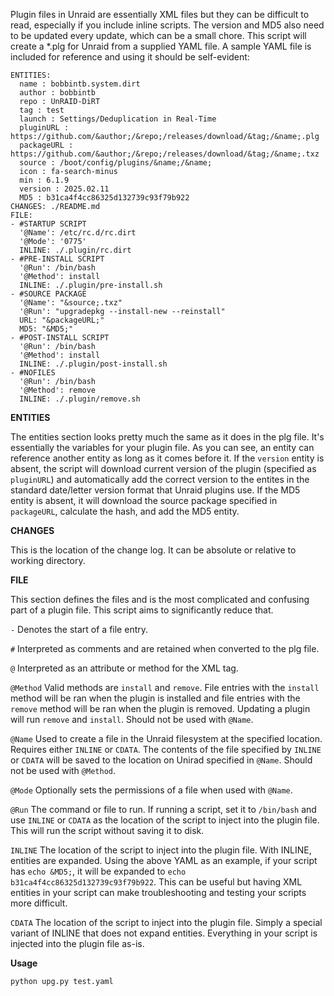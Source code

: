 Plugin files in Unraid are essentially XML files but they can be difficult to read, especially if you include inline scripts. The version and MD5 also need to be updated every update, which can be a small chore. This script will create a *.plg for Unraid from a supplied YAML file. A sample YAML file is included for reference and using it should be self-evident:

```
ENTITIES:
  name : bobbintb.system.dirt
  author : bobbintb
  repo : UnRAID-DiRT
  tag : test
  launch : Settings/Deduplication in Real-Time
  pluginURL : https://github.com/&author;/&repo;/releases/download/&tag;/&name;.plg
  packageURL : https://github.com/&author;/&repo;/releases/download/&tag;/&name;.txz
  source : /boot/config/plugins/&name;/&name;
  icon : fa-search-minus
  min : 6.1.9
  version : 2025.02.11
  MD5 : b31ca4f4cc86325d132739c93f79b922
CHANGES: ./README.md
FILE:
- #STARTUP SCRIPT
  '@Name': /etc/rc.d/rc.dirt
  '@Mode': '0775'
  INLINE: ./.plugin/rc.dirt
- #PRE-INSTALL SCRIPT
  '@Run': /bin/bash
  '@Method': install
  INLINE: ./.plugin/pre-install.sh
- #SOURCE PACKAGE
  '@Name': "&source;.txz"
  '@Run': "upgradepkg --install-new --reinstall"
  URL: "&packageURL;"
  MD5: "&MD5;"
- #POST-INSTALL SCRIPT
  '@Run': /bin/bash
  '@Method': install
  INLINE: ./.plugin/post-install.sh
- #NOFILES
  '@Run': /bin/bash
  '@Method': remove
  INLINE: ./.plugin/remove.sh
```

**ENTITIES**

The entities section looks pretty much the same as it does in the plg file. It's essentially the variables for your plugin file. As you can see, an entity can reference another entity as long as it comes before it. If the `version` entity is absent, the script will download current version of the plugin (specified as `pluginURL`) and automatically add the correct version to the entites in the standard date/letter version format that Unraid plugins use. If the MD5 entity is absent, it will download the source package specified in `packageURL`, calculate the hash, and add the MD5 entity.

**CHANGES**

This is the location of the change log. It can be absolute or relative to working directory.

**FILE**

This section defines the files and is the most complicated and confusing part of a plugin file. This script aims to significantly reduce that.

  `-` Denotes the start of a file entry. 

  `#` Interpreted as comments and are retained when converted to the plg file.

  `@` Interpreted as an attribute or method for the XML tag. 
  
  `@Method` Valid methods are `install` and `remove`. File entries with the `install` method will be ran when the plugin is installed and file entries with the `remove` method will be ran when the plugin is removed. Updating a plugin will run `remove` and `install`. Should not be used with `@Name`.
  
  `@Name` Used to create a file in the Unraid filesystem at the specified location. Requires either `INLINE` or `CDATA`. The contents of the file specified by `INLINE` or `CDATA` will be saved to the location on Unirad specified in `@Name`. Should not be used with `@Method`.
  
  `@Mode` Optionally sets the permissions of a file when used with `@Name`.
  
  `@Run` The command or file to run. If running a script, set it to `/bin/bash` and use `INLINE` or `CDATA` as the location of the script to inject into the plugin file. This will run the script without saving it to disk.
  
  `INLINE` The location of the script to inject into the plugin file. With INLINE, entities are expanded. Using the above YAML as an example, if your script has `echo &MD5;`, it will be expanded to `echo b31ca4f4cc86325d132739c93f79b922`. This can be useful but having XML entities in your script can make troubleshooting and testing your scripts more difficult.
  
  `CDATA` The location of the script to inject into the plugin file. Simply a special variant of INLINE that does not expand entities. Everything in your script is injected into the plugin file as-is.

**Usage**

```
python upg.py test.yaml
```

